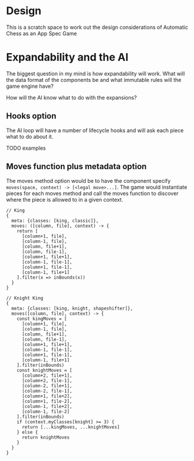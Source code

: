 # Design

This is a scratch space to work out the design considerations
of Automatic Chess as an App Spec Game

# Expandability and the AI

The biggest question in my mind is how expandability will work.
What will the data format of the components be and what
immutable rules will the game engine have?

How will the AI know what to do with the expansions?

## Hooks option

The AI loop will have a number of lifecycle hooks and will
ask each piece what to do about it.

TODO examples

## Moves function plus metadata option

The moves method option would be to have the component specify
`moves(space, context) -> [<legal move>...]`. The game would
instantiate pieces for each moves method and call the moves
function to discover where the piece is allowed to in a given
context.

```
// King
{
  meta: {classes: [king, classic]},
  moves: ([column, file], context) -> {
    return [
      [column+1, file],
      [column-1, file],
      [column, file+1],
      [column, file-1],
      [column+1, file+1],
      [column-1, file-1],
      [column+1, file-1],
      [column-1, file+1]
    ].filter(x => inBounds(x))
  }
}

// Knight King
{
  meta: {classes: [king, knight, shapeshifter]},
  moves([column, file], context) -> {
    const kingMoves = [
      [column+1, file],
      [column-1, file],
      [column, file+1],
      [column, file-1],
      [column+1, file+1],
      [column-1, file-1],
      [column+1, file-1],
      [column-1, file+1]
    ].filter(inBounds)
    const knightMoves = [
      [column+2, file+1],      
      [column+2, file-1],
      [column-2, file+1],
      [column-2, file-1],
      [column+1, file+2],
      [column+1, file-2],
      [column-1, file+2],
      [column-1, file-2]    
    ].filter(inBounds)
    if (context.myClasses[knight] >= 3) {
      return [...kingMoves, ...knightMoves]
    } else {
      return knightMoves
    }
  }
}
```
